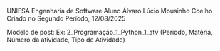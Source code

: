 UNIFSA Engenharia de Software
Aluno Álvaro Lúcio Mousinho Coelho
Criado no Segundo Período, 12/08/2025

Modelo de post:
Ex: 2_Programação_1_Python_1_atv (Período, Matéria, Número da atividade, Tipo de Atividade)
